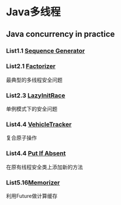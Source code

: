 # Java多线程

## Java concurrency in practice

### List1.1 [Sequence Generator](https://github.com/zzzyyyxxxmmm/JavaConcurrencyInPracticeCode/tree/master/main/src/list1_1)
### List2.1 [Factorizer](https://github.com/zzzyyyxxxmmm/JavaConcurrencyInPracticeCode/tree/master/main/src/list2_1)
最典型的多线程安全问题

### List2.3 [LazyInitRace](https://github.com/zzzyyyxxxmmm/JavaConcurrencyInPracticeCode/tree/master/main/src/list2_3)
单例模式下的安全问题

### List4.4 [VehicleTracker](https://github.com/zzzyyyxxxmmm/JavaConcurrencyInPracticeCode/tree/master/main/src/list4_4)
复合原子操作

### List4.4 [Put If Absent ](https://github.com/zzzyyyxxxmmm/JavaConcurrencyInPracticeCode/tree/master/main/src/list4_13)
在原有线程安全类上添加新的方法

### List5.16[Memorizer](https://github.com/zzzyyyxxxmmm/JavaConcurrencyInPracticeCode/tree/master/main/src/list5_16)
利用Future做计算缓存